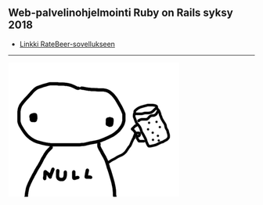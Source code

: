 ## Web-palvelinohjelmointi Ruby on Rails syksy 2018


*  [Linkki RateBeer-sovellukseen](https://weparorratebeer.herokuapp.com/breweries)

---

![NullBeer](https://github.com/nullkaaryle/ratebeer/blob/f862435d60ee12f0039b226a525504e21b399ef0/public/git_nullbeer.png)
